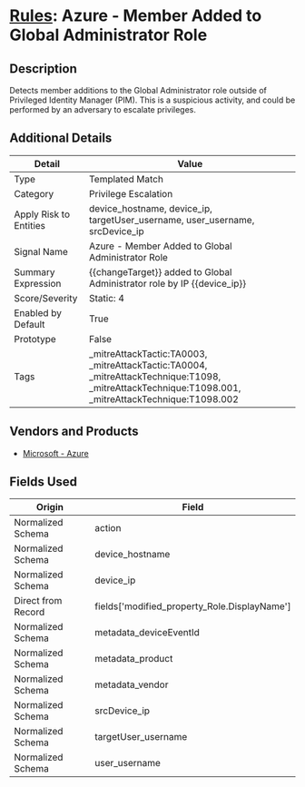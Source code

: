 # [Rules](README.md): Azure - Member Added to Global Administrator Role

## Description
Detects member additions to the Global Administrator role outside of Privileged Identity Manager (PIM). This is a suspicious activity, and could be performed by an adversary to escalate privileges.

## Additional Details
|Detail|Value|
|----|----|
|Type|Templated Match|
|Category|Privilege Escalation|
|Apply Risk to Entities|device_hostname, device_ip, targetUser_username, user_username, srcDevice_ip|
|Signal Name|Azure - Member Added to Global Administrator Role|
|Summary Expression|{{changeTarget}} added to Global Administrator role by IP {{device_ip}}|
|Score/Severity|Static: 4|
|Enabled by Default|True|
|Prototype|False|
|Tags|_mitreAttackTactic:TA0003, _mitreAttackTactic:TA0004, _mitreAttackTechnique:T1098, _mitreAttackTechnique:T1098.001, _mitreAttackTechnique:T1098.002|
## Vendors and Products
- [Microsoft - Azure](../products/a1225af5-e778-4068-a9a2-47da93d1ff24.md)


## Fields Used

|Origin|Field|
|----|----|
|Normalized Schema|action|
|Normalized Schema|device_hostname|
|Normalized Schema|device_ip|
|Direct from Record|fields['modified_property_Role.DisplayName']|
|Normalized Schema|metadata_deviceEventId|
|Normalized Schema|metadata_product|
|Normalized Schema|metadata_vendor|
|Normalized Schema|srcDevice_ip|
|Normalized Schema|targetUser_username|
|Normalized Schema|user_username|


